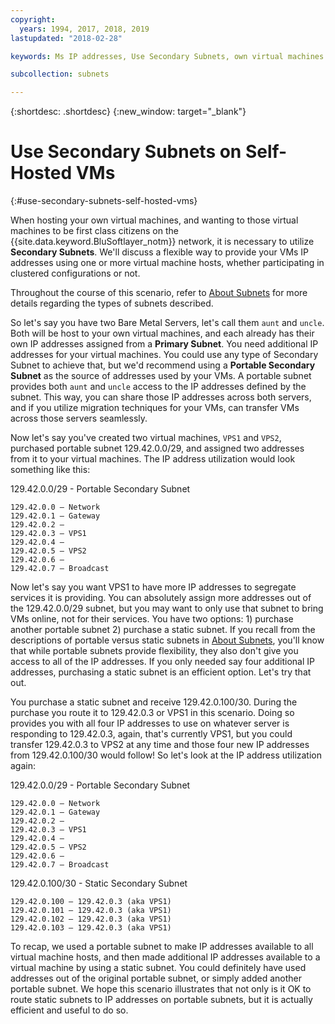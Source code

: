 ```yaml
---
copyright:
  years: 1994, 2017, 2018, 2019
lastupdated: "2018-02-28"

keywords: Ms IP addresses, Use Secondary Subnets, own virtual machines

subcollection: subnets

---
```

{:shortdesc: .shortdesc}
{:new_window: target="_blank"}

# Use Secondary Subnets on Self-Hosted VMs
{:#use-secondary-subnets-self-hosted-vms}

When hosting your own virtual machines, and wanting to those virtual machines to
be first class citizens on the {{site.data.keyword.BluSoftlayer_notm}} network,
it is necessary to utilize **Secondary Subnets**. We'll discuss a flexible way
to provide your VMs IP addresses using one or more virtual machine hosts, whether
participating in clustered configurations or not.

Throughout the course of this scenario, refer to [About Subnets](/docs/infrastructure/subnets?topic=subnets-about-subnets-and-ips) for more details regarding the types of subnets described.

So let's say you have two Bare Metal Servers, let's call them `aunt` and `uncle`. Both will be host to your own virtual machines, and each already has their own IP addresses assigned from a **Primary Subnet**. You need additional IP addresses for your virtual machines. You could use any type of Secondary Subnet to achieve that, but we'd recommend using a **Portable Secondary Subnet** as the source of addresses used by your VMs. A portable subnet provides both `aunt` and `uncle` access to the IP addresses defined by the subnet. This way, you can share those IP addresses across both servers, and if you utilize
migration techniques for your VMs, can transfer VMs across those servers seamlessly.

Now let's say you've created two virtual machines, `VPS1` and `VPS2`, purchased portable subnet 129.42.0.0/29, and assigned two addresses from it to your virtual machines. The IP address utilization would look something like this:

129.42.0.0/29 - Portable Secondary Subnet
```
129.42.0.0 – Network
129.42.0.1 – Gateway
129.42.0.2 –
129.42.0.3 – VPS1
129.42.0.4 –
129.42.0.5 – VPS2
129.42.0.6 –
129.42.0.7 – Broadcast
```

Now let's say you want VPS1 to have more IP addresses to segregate services it is providing. You can absolutely assign more addresses out of the 129.42.0.0/29 subnet, but you may want to only use that subnet to bring VMs online, not for their services. You have two options: 1) purchase another portable subnet 2) purchase a static subnet. If you recall from the descriptions of portable versus static subnets in [About Subnets](/docs/infrastructure/subnets?topic=subnets-about-subnets-and-ips), you'll know that while portable subnets provide flexibility, they also don't give you access to all of the IP
addresses. If you only needed say four additional IP addresses, purchasing a static subnet is an efficient option. Let's try that out.

You purchase a static subnet and receive 129.42.0.100/30. During the purchase you route it to 129.42.0.3 or VPS1 in this scenario. Doing so provides you with all four IP addresses to use on whatever server is responding to 129.42.0.3, again, that's currently VPS1, but you could transfer 129.42.0.3 to VPS2 at any time and those four new IP addresses from 129.42.0.100/30 would follow! So let's look at the IP address utilization again:

129.42.0.0/29 - Portable Secondary Subnet
```
129.42.0.0 – Network
129.42.0.1 – Gateway
129.42.0.2 –
129.42.0.3 – VPS1
129.42.0.4 –
129.42.0.5 – VPS2
129.42.0.6 –
129.42.0.7 – Broadcast
```

129.42.0.100/30 - Static Secondary Subnet
```
129.42.0.100 – 129.42.0.3 (aka VPS1)
129.42.0.101 – 129.42.0.3 (aka VPS1)
129.42.0.102 – 129.42.0.3 (aka VPS1)
129.42.0.103 – 129.42.0.3 (aka VPS1)
```

To recap, we used a portable subnet to make IP addresses available to all virtual machine hosts, and then made additional IP addresses available to a virtual machine by using a static subnet. You could definitely have used addresses out of the original portable subnet, or simply added another portable subnet. We hope this scenario illustrates that not only is it OK to route static subnets to IP addresses on portable subnets, but it is actually efficient and useful to do so.
